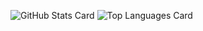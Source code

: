 ![GitHub Stats Card](https://github-readme-stats.vercel.app/api?username=cuzkop&count_private=true&theme=algolia)
![Top Languages Card](https://github-readme-stats.vercel.app/api/top-langs/?username=cuzkop&theme=algolia)
